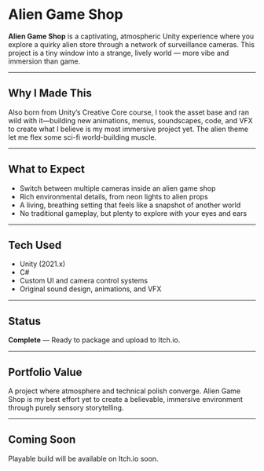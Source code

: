 # Alien Game Shop

**Alien Game Shop** is a captivating, atmospheric Unity experience where you explore a quirky alien store through a network of surveillance cameras. This project is a tiny window into a strange, lively world — more vibe and immersion than game.

---

## Why I Made This

Also born from Unity’s Creative Core course, I took the asset base and ran wild with it—building new animations, menus, soundscapes, code, and VFX to create what I believe is my most immersive project yet. The alien theme let me flex some sci-fi world-building muscle.

---

## What to Expect

- Switch between multiple cameras inside an alien game shop
- Rich environmental details, from neon lights to alien props
- A living, breathing setting that feels like a snapshot of another world
- No traditional gameplay, but plenty to explore with your eyes and ears

---

## Tech Used

- Unity (2021.x)
- C#
- Custom UI and camera control systems
- Original sound design, animations, and VFX

---

## Status

**Complete** — Ready to package and upload to Itch.io.

---

## Portfolio Value

A project where atmosphere and technical polish converge. Alien Game Shop is my best effort yet to create a believable, immersive environment through purely sensory storytelling.

---

## Coming Soon

Playable build will be available on Itch.io soon.

